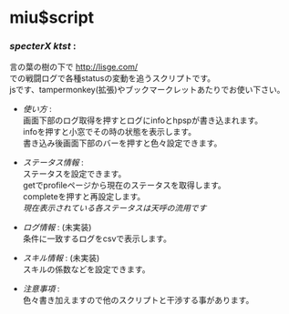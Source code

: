 # miu$script
### *specterX ktst* :  
言の葉の樹の下で <http://lisge.com/>  
での戦闘ログで各種statusの変動を追うスクリプトです。  
jsです、tampermonkey(拡張)やブックマークレットあたりでお使い下さい。  

* _使い方_ :  
画面下部のログ取得を押すとログにinfoとhpspが書き込まれます。  
infoを押すと小窓でその時の状態を表示します。  
書き込み後画面下部のバーを押すと色々設定できます。  

* _ステータス情報_ :  
ステータスを設定できます。  
getでprofileページから現在のステータスを取得します。  
completeを押すと再設定します。  
_現在表示されている各ステータスは天呼の流用です_  

* _ログ情報_ : (未実装)  
条件に一致するログをcsvで表示します。  

* _スキル情報_ : (未実装)  
スキルの係数などを設定できます。

* _注意事項_ :  
色々書き加えますので他のスクリプトと干渉する事があります。  


